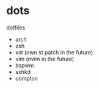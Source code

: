 # dots
dotfiles
- arch
- zsh
- xst (own st patch in the future)
- vim (nvim in the future)
- bspwm
- sxhkd
- compton
